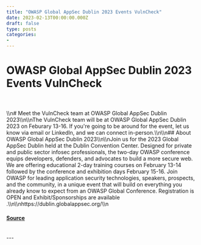 ```yaml
---
title: "OWASP Global AppSec Dublin 2023 Events VulnCheck"
date: 2023-02-13T00:00:00.000Z
draft: false
type: posts
categories: 
- 
---
```

# OWASP Global AppSec Dublin 2023 Events VulnCheck

<br/>

<br/>
\\n# Meet the VulnCheck team at OWASP Global AppSec Dublin 2023\\n\\nThe VulnCheck team will be at OWASP Global AppSec Dublin 2023 on Feburary 13-16. If you're going to be around for the event, let us know via email or LinkedIn, and we can connect in-person.\\n\\n## About OWASP Global AppSec Dublin 2023\\n\\nJoin us for the 2023 Global AppSec Dublin held at the Dublin Convention Center. Designed for private and public sector infosec professionals, the two-day OWASP conference equips developers, defenders, and advocates to build a more secure web. We are offering educational 2-day training courses on February 13-14 followed by the conference and exhibition days February 15-16. Join OWASP for leading application security technologies, speakers, prospects, and the community, in a unique event that will build on everything you already know to expect from an OWASP Global Conference. Registration is OPEN and Exhibit/Sponsorships are available .\\n\\nhttps://dublin.globalappsec.org/\\n

#### [Source](https://vulncheck.com/blog/owasp-global-appsec-dublin-2023)

<br/>
---
